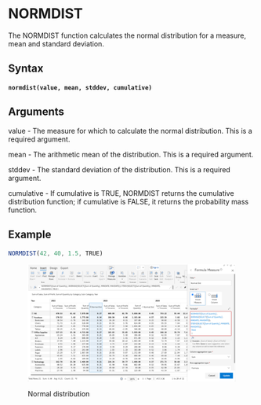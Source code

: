 # NORMDIST

The NORMDIST function calculates the normal distribution for a measure, mean and standard deviation.

## Syntax

<pre class="language-javascript"><code class="lang-javascript"><strong>normdist(value, mean, stddev, cumulative)
</strong></code></pre>

## Arguments

value - The measure for which to calculate the normal distribution. This is a required argument.

mean - The arithmetic mean of the distribution. This is a required argument.

stddev - The standard deviation of the distribution. This is a required argument.

cumulative - If cumulative is TRUE, NORMDIST returns the cumulative distribution function; if cumulative is FALSE, it returns the probability mass function.&#x20;

## Example

```javascript
NORMDIST(42, 40, 1.5, TRUE)
```

<figure><img src="../../.gitbook/assets/image (1) (1) (1) (1) (1) (1) (1) (1) (1) (1) (1) (1) (1) (1) (1) (1) (1) (1) (1) (1) (1) (1) (1) (1) (1) (1) (1) (1) (1) (1).png" alt=""><figcaption><p>Normal distribution </p></figcaption></figure>
